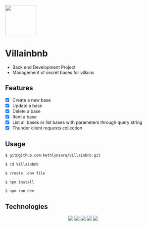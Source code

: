 <img src="https://notion-emojis.s3-us-west-2.amazonaws.com/prod/svg-twitter/1f9b9-1f3fd-200d-2640-fe0f.svg" width="100px"/>

# Villainbnb
- Back end Development Project
- Management of secret bases for villains

## Features
- [x] Create a new base
- [x] Update a base
- [x] Delete a base
- [x] Rent a base
- [x] List all bases or list bases with parameters through query string
- [x] Thunder client requests collection 

## Usage

```bash
$ git@github.com:kethlynsara/Villainbnb.git

$ cd Villainbnb

$ create .env file

$ npm install

$ npm run dev
```
## Technologies

<div align="center">
	<img src="https://img.shields.io/badge/Node.js-be1931?style=for-the-badge&logo=nodedotjs&logoColor=white" >
        <img src="https://img.shields.io/badge/git-000000.svg?style=for-the-badge&logo=git&logoColor=white" >
	<img src="https://img.shields.io/badge/TypeScript-be1931?style=for-the-badge&logo=typescript&logoColor=white" >
	<img src="https://img.shields.io/badge/Express.js-000000?style=for-the-badge&logo=express&logoColor=white" >
	<img src="https://img.shields.io/badge/MongoDB-be1931?style=for-the-badge&logo=mongodb&logoColor=white" >
</div>
